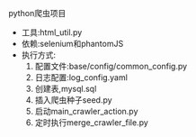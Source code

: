 python爬虫项目
- 工具:html_util.py
- 依赖:selenium和phantomJS
- 执行方式:
    1. 配置文件:base/config/common_config.py
    2. 日志配置:log_config.yaml
    3. 创建表,mysql.sql
    4. 插入爬虫种子seed.py
    5. 启动main_crawler_action.py
    6. 定时执行merge_crawler_file.py